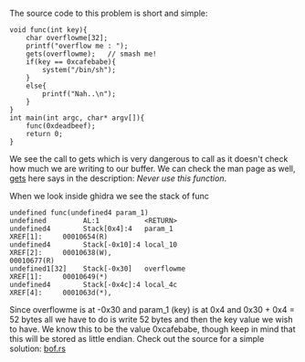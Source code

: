 The source code to this problem is short and simple: 
```
void func(int key){
	char overflowme[32];
	printf("overflow me : ");
	gets(overflowme);	// smash me!
	if(key == 0xcafebabe){
		system("/bin/sh");
	}
	else{
		printf("Nah..\n");
	}
}
int main(int argc, char* argv[]){
	func(0xdeadbeef);
	return 0;
}
```
We see the call to gets which is very dangerous to call as it doesn't check
how much we are writing to our buffer. We can check the man page as well,
[gets](https://www.man7.org/linux/man-pages/man3/gets.3.html) here says in the
description: *Never use this function*.

When we look inside ghidra we see the stack of func
```
undefined func(undefined4 param_1)
undefined         AL:1           <RETURN>
undefined4        Stack[0x4]:4   param_1                                 XREF[1]:     00010654(R)  
undefined4        Stack[-0x10]:4 local_10                                XREF[2]:     00010638(W),
00010677(R)  
undefined1[32]    Stack[-0x30]   overflowme                              XREF[1]:     00010649(*)  
undefined4        Stack[-0x4c]:4 local_4c                                XREF[4]:     0001063d(*),
```
Since overflowme is at -0x30 and param_1 (key) is at 0x4 and 0x30 + 0x4 = 52 bytes all
we have to do is write 52 bytes and then the key value we wish to have. We know this to be
the value 0xcafebabe, though keep in mind that this will be stored as little endian. Check out
the source for a simple solution: [bof.rs](../src/bof/bof.rs)